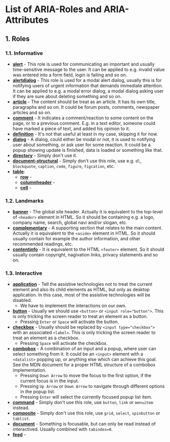 # List of ARIA-Roles and ARIA-Attributes

## 1. Roles

### 1.1. Informative

* [**alert**](https://developer.mozilla.org/en-US/docs/Web/Accessibility/ARIA/Roles/alert_role) - This role is used for communicating an important and usually time-sensitive message to the user. It can be applied to e.g. invalid value was entered into a form field, login is failing and so on.
* [**alertdialog**](https://developer.mozilla.org/en-US/docs/Web/Accessibility/ARIA/Roles/alertdialog_role) - This role is used for a modal alert dialog, usually this is for notifying users of urgent information that demands immediate attention. It can be applied to e.g. a modal error dialog, a modal dialog asking user if they are sure about deleting something and so on.
* [**article**](https://developer.mozilla.org/en-US/docs/Web/Accessibility/ARIA/Roles/article_role) - The content should be treat as an article. It has its own title, paragraphs and so on. It could be forum posts, comments, newspaper articles and so on.
* [**comment**](https://developer.mozilla.org/en-US/docs/Web/Accessibility/ARIA/Roles/comment_role) - It indicates a comment/reaction to some content on the page, or to a previous comment. E.g. in a text editor, someone could have marked a piece of text, and added his opinion to it.
* [**definition**](https://developer.mozilla.org/en-US/docs/Web/Accessibility/ARIA/Roles/definition_role) - It's not that useful at least in my case, skipping it for now.
* [**dialog**](https://developer.mozilla.org/en-US/docs/Web/Accessibility/ARIA/Roles/dialog_role) - A dialog, could either be modal or not, it is used to notifying user about something, or ask user for some reaction. It could be a popup showing update is finished, data is loaded or something like that.
* [**directory**](https://developer.mozilla.org/en-US/docs/Web/Accessibility/ARIA/Roles/directory_role) - Simply don't use it.
* [**document-structural**](https://developer.mozilla.org/en-US/docs/Web/Accessibility/ARIA/Roles/structural_roles) - Simply don't use this role, use e.g. `dl`, `blockquote`, `caption`, `code`, `figure`, `figcation`, etc.
* [**table**]():
  - [**row**]() - 
  - [**columnheader**](https://developer.mozilla.org/en-US/docs/Web/Accessibility/ARIA/Roles/columnheader_role) - 
  - [**cell**](https://developer.mozilla.org/en-US/docs/Web/Accessibility/ARIA/Roles/cell_role) - 

### 1.2. Landmarks

* [**banner**](https://developer.mozilla.org/en-US/docs/Web/Accessibility/ARIA/Roles/banner_role) - The global site header. Actually it is equivalent to the top-level of `<header>` element in HTML. So it should be containing e.g. a logo, company name, search, global navi and/or slogan, etc.
* [**complementary**](https://developer.mozilla.org/en-US/docs/Web/Accessibility/ARIA/Roles/complementary_role) - A supporting section that relates to the main content. Actually it is equivalent to the `<aside>` element in HTML. So it should usually contain for example the author information, and other recommended readings, etc.
* [**contentinfo**](https://developer.mozilla.org/en-US/docs/Web/Accessibility/ARIA/Roles/contentinfo_role) - It is equivalent to the HTML `<footer>` element. So it should usually contain copyright, nagivation links, privacy statements and so on.

### 1.3. Interactive

* [**application**](https://developer.mozilla.org/en-US/docs/Web/Accessibility/ARIA/Roles/application_role) - Tell the assistive technologies not to treat the current element and also its child elements as HTML, but only as desktop application. In this case, most of the assistive technologies will be disabled.
  - We have to implement the interactions on our own.
* [**button**](https://developer.mozilla.org/en-US/docs/Web/Accessibility/ARIA/Roles/button_role) - Usually we should use `<button>` or `<input role="button">`. This is only tricking the screen reader to treat an element as a button.
  - Pressing `Enter` or `Space` will activate the button.
* [**checkbox**](https://developer.mozilla.org/en-US/docs/Web/Accessibility/ARIA/Roles/checkbox_role) - Usually should be replaced by `<input type="checkbox">` with an associated `<label>`. This is only tricking the screen reader to treat an element as a checkbox.
  - Pressing `Space` will activate the checkbox.
* [**combobox**](https://developer.mozilla.org/en-US/docs/Web/Accessibility/ARIA/Roles/combobox_role) - A combination of an input and a popup, where user can select something from it. It could be an `<input>` element with a `<datalist>` popping up, or anything else which can achieve this goal. See the MDN document for a proper HTML structure of a combobox implementation.
  - Pressing `Down Arrow` to move the focus to the first option, if the current focus is in the input.
  - Pressing `Up Arrow` or `Down Arrow` to navigate through different options in the popup list.
  - Pressing `Enter` will select the currently focused popup list item.
* [**command**](https://developer.mozilla.org/en-US/docs/Web/Accessibility/ARIA/Roles/command_role) - Simply don't use this role, use `button`, `link` or `menuitem` instead.
* [**composite**](https://developer.mozilla.org/en-US/docs/Web/Accessibility/ARIA/Roles/composite_role) - Simply don't use this role, use `grid`, `select`, `spinbutton` or `tablist`.
* [**document**](https://developer.mozilla.org/en-US/docs/Web/Accessibility/ARIA/Roles/document_role) - Something is focusable, but can only be read instead of interactived. Usually combined with `tabindex=0`.
* [**feed**](https://developer.mozilla.org/en-US/docs/Web/Accessibility/ARIA/Roles/feed_role) - 
